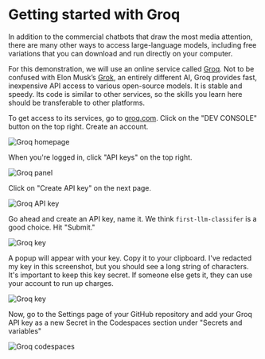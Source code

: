 # Getting started with Groq

In addition to the commercial chatbots that draw the most media attention, there are many other ways to access large-language models, including free variations that you can download and run directly on your computer.

For this demonstration, we will use an online service called [Groq](https://groq.com/). Not to be confused with Elon Musk’s [Grok](https://en.wikipedia.org/wiki/Grok_(chatbot)), an entirely different AI, Groq provides fast, inexpensive API access to various open-source models. It is stable and speedy. Its code is similar to other services, so the skills you learn here should be transferable to other platforms.

To get access to its services, go to [groq.com](https://groq.com/). Click on the "DEV CONSOLE" button on the top right. Create an account.

![Groq homepage](/_static/groq.png)

When you're logged in, click "API keys" on the top right.

![Groq panel](/_static/groq-panel.png)

Click on "Create API key" on the next page.

![Groq API key](/_static/groq-keys.png)

Go ahead and create an API key, name it. We think `first-llm-classifer` is a good choice. Hit "Submit."

![Groq key](/_static/groq-name.png)

A popup will appear with your key. Copy it to your clipboard. I've redacted my key in this screenshot, but you should see a long string of characters. It's important to keep this key secret. If someone else gets it, they can use your account to run up charges.

![Groq key](/_static/groq-copy.png)

Now, go to the Settings page of your GitHub repository and add your Groq API key as a new Secret in the Codespaces section under "Secrets and variables"

![Groq codespaces](/_static/groq-codespaces.png)
